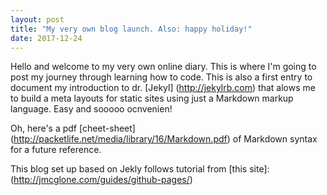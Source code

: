 ```yaml
---
layout: post
title: "My very own blog launch. Also: happy holiday!"
date: 2017-12-24
---
```


Hello and welcome to my very own online diary. This is where I'm going to post my journey through learning how to code. This is also a first entry to document my introduction to dr. [Jekyl] (http://jekylrb.com) that alows me to build a meta layouts for static sites using just a Markdown markup language. Easy and sooooo ocnvenien!

Oh, here's a pdf [cheet-sheet] (http://packetlife.net/media/library/16/Markdown.pdf) of Markdown syntax for a future reference.

This blog set up based on Jekly follows tutorial from [this site]: (http://jmcglone.com/guides/github-pages/)
